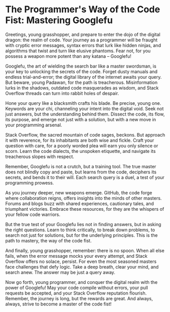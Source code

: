 # The Programmer's Way of the Code Fist: Mastering Googlefu
Greetings, young grasshopper, and prepare to enter the dojo of the digital dragon: the realm of code. Your journey as a programmer will be fraught with cryptic error messages, syntax errors that lurk like hidden ninjas, and algorithms that twist and turn like elusive phantoms. Fear not, for you possess a weapon more potent than any katana – Googlefu!

Googlefu, the art of wielding the search bar like a master swordsman, is your key to unlocking the secrets of the code. Forget dusty manuals and endless trial-and-error; the digital library of the internet awaits your query. But beware, young Padawan, for the path is treacherous. Misinformation lurks in the shadows, outdated code masquerades as wisdom, and Stack Overflow threads can turn into rabbit holes of despair.

Hone your query like a blacksmith crafts his blade. Be precise, young one. Keywords are your chi, channeling your intent into the digital void. Seek not just answers, but the understanding behind them. Dissect the code, its flow, its purpose, and emerge not just with a solution, but with a new move in your programming arsenal.

Stack Overflow, the sacred mountain of code sages, beckons. But approach it with reverence, for its inhabitants are both wise and fickle. Craft your question with care, for a poorly worded plea will earn you only silence or scorn. Learn the code dialects, the unspoken etiquette, and navigate its treacherous slopes with respect.

Remember, Googlefu is not a crutch, but a training tool. The true master does not blindly copy and paste, but learns from the code, deciphers its secrets, and bends it to their will. Each search query is a duel, a test of your programming prowess.

As you journey deeper, new weapons emerge. GitHub, the code forge where collaboration reigns, offers insights into the minds of other masters. Forums and blogs buzz with shared experiences, cautionary tales, and triumphant victories. Embrace these resources, for they are the whispers of your fellow code warriors.

But the true test of your Googlefu lies not in finding answers, but in asking the right questions. Learn to think critically, to break down problems, to search not just for solutions, but for the underlying principles. This is the path to mastery, the way of the code fist.

And finally, young grasshopper, remember: there is no spoon. When all else fails, when the error message mocks your every attempt, and Stack Overflow offers no solace, persist. For even the most seasoned masters face challenges that defy logic. Take a deep breath, clear your mind, and search anew. The answer may be just a query away.

Now go forth, young programmer, and conquer the digital realm with the power of Googlefu! May your code compile without errors, your pull requests be accepted, and your Stack Overflow reputation flourish. Remember, the journey is long, but the rewards are great. And always, always, strive to become a master of the code fist!
